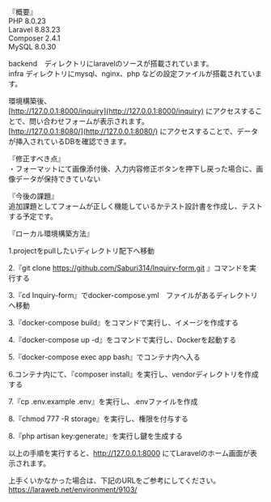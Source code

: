 『概要』  
PHP 8.0.23  
Laravel 8.83.23  
Composer 2.4.1  
MySQL 8.0.30  

backend　ディレクトリにlaravelのソースが搭載されています。  
infra ディレクトリにmysql、nginx、php などの設定ファイルが搭載されています。　　

環境構築後、  
[http://127.0.0.1:8000/inquiry](http://127.0.0.1:8000/inquiry)  にアクセスすることで、問い合わせフォームが表示されます。  
[http://127.0.0.1:8080/](http://127.0.0.1:8080/)   にアクセスすることで、データが挿入されているDBを確認できます。  

『修正すべき点』  
・フォーマットにて画像添付後、入力内容修正ボタンを押下し戻った場合に、画像データが保持できていない

『今後の課題』  
追加課題としてフォームが正しく機能しているかテスト設計書を作成し、テストする予定です。

『ローカル環境構築方法』

1.projectをpullしたいディレクトリ配下へ移動

2.『git clone https://github.com/Saburi314/Inquiry-form.git 』コマンドを実行する

3.『cd Inquiry-form』でdocker-compose.yml　ファイルがあるディレクトリへ移動

3.『docker-compose build』をコマンドで実行し、イメージを作成する

4.『docker-compose up -d』をコマンドで実行し、Dockerを起動する

5.『docker-compose exec app bash』でコンテナ内へ入る

6.コンテナ内にて、『composer install』を実行し、vendorディレクトリを作成する

7.『cp .env.example .env』を実行し、.envファイルを作成

8.『chmod 777 -R storage』を実行し、権限を付与する

8.『php artisan key:generate』を実行し鍵を生成する

以上の手順を実行すると、http://127.0.0.1:8000 にてLaravelのホーム画面が表示されます。

上手くいかなかった場合は、下記のURLをご参考にしてください。
https://laraweb.net/environment/9103/

